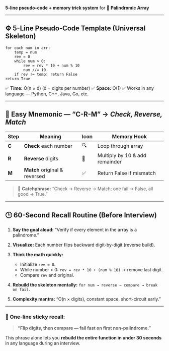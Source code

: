 **5-line pseudo-code + memory trick system** for
🧩 **Palindromic Array**

---

## ⚙️ 5-Line Pseudo-Code Template (Universal Skeleton)

```
for each num in arr:
    temp = num
    rev = 0
    while num > 0:
        rev = rev * 10 + num % 10
        num //= 10
    if rev != temp: return False
return True
```

✅ **Time:** O(n × d) (d = digits per number)
✅ **Space:** O(1)
✅ Works in any language — Python, C++, Java, Go, etc.

---

## 🧠 Easy Mnemonic — “**C-R-M**” → *Check, Reverse, Match*

| Step  | Meaning                       | Icon | Memory Hook                    |
| ----- | ----------------------------- | ---- | ------------------------------ |
| **C** | **Check** each number         | 🔍   | Loop through array             |
| **R** | **Reverse** digits            | 🔄   | Multiply by 10 & add remainder |
| **M** | **Match** original & reversed | ✅    | Return False if mismatch       |

> 💬 **Catchphrase:**
> “Check → Reverse → Match; one fail → False, all good → True.”

---

## 🕒 60-Second Recall Routine (Before Interview)

1. **Say the goal aloud:**
   “Verify if every element in the array is a palindrome.”

2. **Visualize:**
   Each number flips backward digit-by-digit (reverse build).

3. **Think the math quickly:**

   * Initialize `rev = 0`.
   * While number > 0:
     `rev = rev * 10 + (num % 10)` → remove last digit.
   * Compare `rev` and original.

4. **Rebuild the skeleton mentally:**
   `for num → reverse → compare → break on fail.`

5. **Complexity mantra:**
   “O(n × digits), constant space, short-circuit early.”

---

### 🎯 One-line sticky recall:

> **“Flip digits, then compare — fail fast on first non-palindrome.”**

This phrase alone lets you **rebuild the entire function in under 30 seconds** in any language during an interview.
